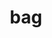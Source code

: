 ---
category: 3-letters
denotation: null
name: bag
reference_link: https://www.etymonline.com/word/bag
root_language: null
root_name: null
title: bag
type: free
word_sums:
- respelling: bag
  sum: 'Bag + '
---